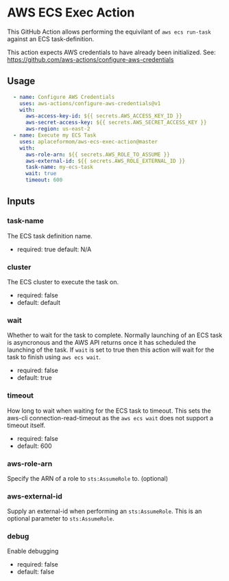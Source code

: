 AWS ECS Exec Action
===================

This GitHub Action allows performing the equivilant of `aws ecs run-task`
against an ECS task-definition.

This action expects AWS credentials to have already been initialized.
See: https://github.com/aws-actions/configure-aws-credentials

Usage
-----

```yaml
  - name: Configure AWS Credentials
    uses: aws-actions/configure-aws-credentials@v1
    with:
      aws-access-key-id: ${{ secrets.AWS_ACCESS_KEY_ID }}
      aws-secret-access-key: ${{ secrets.AWS_SECRET_ACCESS_KEY }}
      aws-region: us-east-2
  - name: Execute my ECS Task
    uses: aplaceformom/aws-ecs-exec-action@master
    with:
      aws-role-arn: ${{ secrets.AWS_ROLE_TO_ASSUME }}
      aws-external-id: ${{ secrets.AWS_ROLE_EXTERNAL_ID }}
      task-name: my-ecs-task
      wait: true
      timeout: 600
```

Inputs
------

### task-name ###
The ECS task definition name.
- required: true
    default: N/A

### cluster ###
The ECS cluster to execute the task on.
- required: false
- default: default

### wait ###
Whether to wait for the task to complete.  Normally launching of an ECS task is
asyncronous and the AWS API returns once it has scheduled the launching of the
task. If `wait` is set to true then this action will wait for the task to
finish using `aws ecs wait`.
- required: false
- default: true

### timeout ###
How long to wait when waiting for the ECS task to timeout. This sets the
aws-cli connection-read-timeout as the `aws ecs wait` does not support a
timeout itself.
- required: false
- default: 600

### aws-role-arn ###
Specify the ARN of a role to `sts:AssumeRole` to. (optional)

### aws-external-id ###
Supply an external-id when performing an `sts:AssumeRole`. This is an optional
parameter to `sts:AssumeRole`.

### debug ###
Enable debugging
- required: false
- default: false
